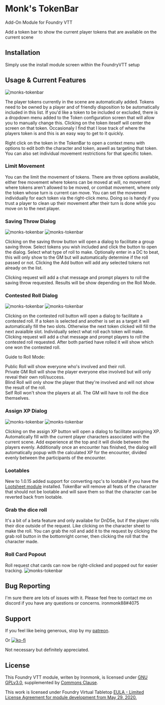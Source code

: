 # Monk's TokenBar

Add-On Module for Foundry VTT

Add a token bar to show the current player tokens that are available on the current scene

## Installation
Simply use the install module screen within the FoundryVTT setup

## Usage & Current Features

![monks-tokenbar](screenshots/TokenBar.webp)

The player tokens currently in the scene are automatically added.  Tokens need to be owned by a player and of friendly disposition to be automatically included in this list.  If you'd like a token to be included or excluded, there is a dropdown menu added to the Token configuration screen that will allow you to manually change this.  Clicking on the token iteself will center the screen on that token.  Occasionaly I find that I lose track of where the players token is and this is an easy way to get to it quickly.

Right click on the token in the TokenBar to open a context menu with options to edit both the character and token, aswell as targeting that token.  You can also set individual movement restrictions for that specific token.

### Limit Movement
You can the limit the movement of tokens.  There are three options available, either free movement where tokens can be moved at will, no movement where tokens aren't allowed to be moved, or combat movement, where only the token whose turn is current can move.  You can set the movement individually for each token via the right-click menu.  Doing so is handy if you trust a player to clean up their movement after their turn is done while you move on to the next player.

### Saving Throw Dialog
![monks-tokenbar](screenshots/SavingThrowDialog.webp)
![monks-tokenbar](screenshots/SavingThrowChatMessage.webp)

Clicking on the saving throw button will open a dialog to facilitate a group saving throw.
Select tokens you wish included and click the button to open the dialog.  Select what type of roll to make.  Optionally enter in a DC to beat, this will only show to the GM but will automatically determine if the roll passed or not.  Clicking the Add button will add any selected tokens not already on the list.

Clicking request will add a chat message and prompt players to roll the saving throw requested.  Results will be show depending on the Roll Mode.

### Contested Roll Dialog
![monks-tokenbar](screenshots/ContestedRoll.webp)
![monks-tokenbar](screenshots/ContestedRollChatMessage.webp)

Clicking on the contested roll button will open a dialog to facilitate a contested roll.
If a token is selected and another is set as a target it will automatically fill the two slots.  Otherwise the next token clicked will fill the next avaialble slot.  Individually select what roll each token will make.  
Clicking request will add a chat message and prompt players to roll the contested roll requested.  After both partied have rolled it will show which one won the contested roll.

Guide to Roll Mode:

Public Roll will show everyone who's involved and their roll.  
Private GM Roll will show the player everyone else involved but will only reveal their own roll/success.  
Blind Roll will only show the player that they're involved and will not show the result of the roll.  
Self Roll won't show the players at all.  The GM will have to roll the dice themselves.

### Assign XP Dialog
![monks-tokenbar](screenshots/AssignXP.webp)
![monks-tokenbar](screenshots/AssignXPChatMessage.webp)

Clicking on the assign XP button will open a dialog to facilitate assigning XP.
Automatically fill with the current player characters associated with the current scene.  Add experience at the top and it will divide between the players evenly.
Additionally once an encounter has finished, the dialog will automatically popup with the calculated XP for the encounter, divided evenly between the participants of the encounter.

### Lootables

New to 1.0.15 added support for converting npc's to lootable if you have the <a href="https://foundryvtt.com/packages/lootsheetnpc5e/">Lootsheet module</a> installed.  TokenBar will remove all feats of the character that should not be lootable and will save them so that the character can be reverted back from lootable.

### Grab the dice roll

It's a bit of a beta feature and only availabe for DnD5e, but if the player rolls their dice outside of the request.  Like clicking on the character sheet to make the roll.  You can grab the roll and add it to the request by clicking the grab roll button in the bottomright corner, then clicking the roll that the character made.

### Roll Card Popout
Roll request chat cards can now be right-clicked and popped out for easier tracking.
![monks-tokenbar](screenshots/ChatCardPopout.webp)

## Bug Reporting
I'm sure there are lots of issues with it.
Please feel free to contact me on discord if you have any questions or concerns. ironmonk88#4075

## Support

If you feel like being generous, stop by my <a href="https://www.patreon.com/ironmonk">patreon</a>.

Or [![ko-fi](https://ko-fi.com/img/githubbutton_sm.svg)](https://ko-fi.com/R6R7BH5MT)

Not necessary but definitely appreciated.

## License
This Foundry VTT module, writen by Ironmonk, is licensed under [GNU GPLv3.0](https://www.gnu.org/licenses/gpl-3.0.en.html), supplemented by [Commons Clause](https://commonsclause.com/).

This work is licensed under Foundry Virtual Tabletop <a href="https://foundryvtt.com/article/license/">EULA - Limited License Agreement for module development from May 29, 2020.</a>
